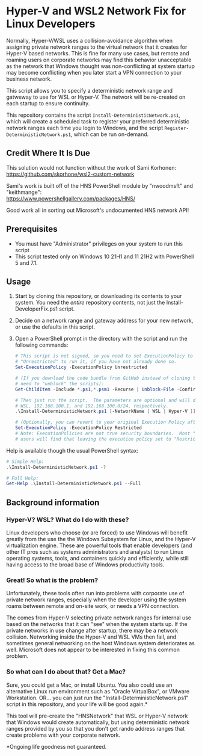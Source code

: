 # Hyper-V and WSL2 Network Fix for Linux Developers

Normally, Hyper-V/WSL uses a collision-avoidance algorithm when assigning private
network ranges to the virtual network that it creates for Hyper-V based networks.
This is fine for many use cases, but remote and roaming users on corporate networks
may find this behavior unacceptable as the network that Windows thought was
non-conflicting at system startup may become conflicting when you later start a VPN
connection to your business network.

This script allows you to specify a deterministic network range and gatweway to use
for WSL or Hyper-V.  The network will be re-created on each startup to ensure
continuity.

This repository contains the script `Install-DeterministicNetwork.ps1`, which will create
a scheduled task to register your preferred deterministic network ranges each time you
login to Windows, and the script `Register-DeterministicNetwork.ps1`, which can be run
on-demand.

## Credit Where It Is Due

This solution would not function without the work of Sami Korhonen:  
<https://github.com/skorhone/wsl2-custom-network>

Sami's work is built off of the HNS PowerShell module by "nwoodmsft" and "keithmange":  
<https://www.powershellgallery.com/packages/HNS/>

Good work all in sorting out Microsoft's undocumented HNS network API!

## Prerequisites

- You must have "Administrator" privileges on your system to run this script
- This script tested only on Windows 10 21H1 and 11 21H2 with PowerShell 5 and 7.1.

## Usage

1. Start by cloning this repository, or downloading its contents to your system.  You need the _entire_
repository contents, not just the Install-DeveloperFix.ps1 script.
2. Decide on a network range and gateway address for your new network, or use the defaults in this script.
3. Open a PowerShell prompt in the directory with the script and run the following commands:

    ```powershell
    # This script is not signed, so you need to set ExecutionPolicy to "RemoteSigned" or 
    # "Unrestricted" to run it, if you have not already done so.
    Set-ExecutionPolicy -ExecutionPolicy Unrestricted

    # (If you download the code bundle from GitHub instead of cloning the repo, you may
    # need to "unblock" the scripts):
    Get-ChildItem -Include *.ps1,*.psm1 -Recurse | Unblock-File -Confirm:$false

    # Then just run the script.  The parameters are optional and will default to:
    # WSL, 192.168.100.1, and 192.168.100.0/24, respectively.
    .\Install-DeterministicNetwork.ps1 [-NetworkName [ WSL | Hyper-V ]] [-GatewayAddress "IP_ADDRESS" ] [-NetworkAddress "NetworkAddressCIDR"]

    # (Optionally, you can revert to your original Execution Policy after the installation.) 
    Set-ExecutionPolicy -ExecutionPolicy Restricted
    # Note: ExecutionPolicies are not true security boundaries.  Most "serious" PowerShell
    # users will find that leaving the execution policy set to "Restricted" is impractcal at best.
    ```

Help is available though the usual PowerShell syntax:

```powershell
# Simple Help:
.\Install-DeterministicNetwork.ps1 -?

# Full Help:
Get-Help .\Install-DeterministicNetwork.ps1 --Full
```

## Background information

### Hyper-V?  WSL?  What do I do with these?

Linux developers who choose (or are forced) to use Windows will benefit greatly
from the use the the Windows Subsystem for Linux, and the Hyper-V virtualization
engine.  These are powerful tools that enable developers (and other IT pros
such as systems administrators and analysts) to run Linux operating systems, tools, and
containers quickly and efficiently, while still having access to the broad base of
Windows productivity tools.

### Great! So what is the problem?

Unfortunately, these tools often run into problems with corporate use of
private network ranges, especially when the developer using the system roams
between remote and on-site work, or needs a VPN connection.

The comes from Hyper-V selecting private network ranges for internal use based
on the networks that it can "see" when the system starts up.  If the private networks
in use change after startup, there may be a network collision.  Networking inside
the Hyper-V and WSL VMs then fail, and sometimes general networking on the host
Windows system deteriorates as well.  Microsoft does not appear to be interested in
fixing this common problem.

### So what can I do about that?  Get a Mac?

Sure, you could get a Mac, or install Ubuntu.  You also could use an alternative Linux
run environment such as "Oracle VirtualBox", or VMware Workstation.  OR... you can just
run the "Install-DeterministicNetwork.ps1" script in this repository, and your life will be good again.*

This tool will pre-create the "HNSNetwork" that WSL or Hyper-V network that Windows would create
automatically, but using deterministic network ranges provided by you so that you don't get
rando address ranges that create problems with your corporate network.

*Ongoing life goodness not guaranteed.
